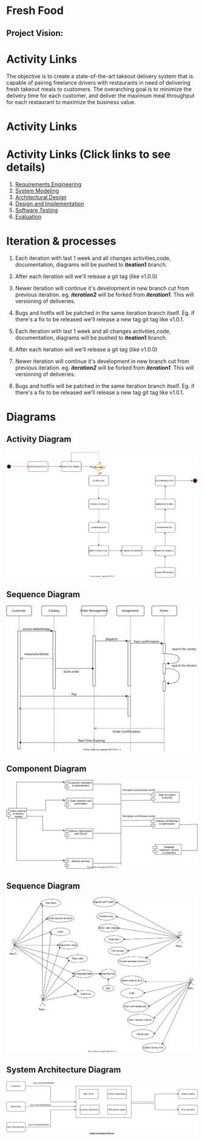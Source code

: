 # Fresh Food

## Project Vision:


# Activity Links 

The objective is to create a state-of-the-art takeout delivery system that is capable of pairing freelance drivers with restaurants in need of delivering fresh takeout meals to customers. The overarching goal is to minimize the delivery time for each customer, and deliver the maximum meal throughput for each restaurant to maximize the business value.


# Activity Links

# Activity Links (Click links to see details)

1. [Requirements Engineering](activities/requirements-engineering.md)
2. [System Modeling](activities/system-modeling.md)
3. [Architectural Design](activities/architectural-design.md)
4. [Design and Implementation](activities/design-and-implementation.md)
5. [Software Testing](activities/software-testing.md)
6. [Evaluation](activities/evaluation.md)

# Iteration & processes


1. Each iteration with last 1 week and all changes activities,code, documentation, diagrams will be pushed to **iteation1** branch.
2. After each iteration will we'll release a git tag (like v1.0.0)
3. Newer iteration will continue it's development in new branch cut from previous iteration. eg. _**iteration2**_ will be forked from _**iteration1**_. This will versioning of deliveries.
4. Bugs and hotfix will be patched in the same iteration branch itself. Eg. if there's a fix to be released we'll release a new tag git tag like v1.0.1.

1. Each iteration with last 1 week and all changes activities,code, documentation, diagrams will be pushed to **iteation1** branch. 
2. After each iteration will we'll release a git tag (like v1.0.0) 
3. Newer iteration will continue it's development in new branch cut from previous iteration. eg. _**iteration2**_ will be forked from _**iteration1**_. This will versioning of deliveries.
4. Bugs and hotfix will be patched in the same iteration branch itself. Eg. if there's a fix to be released we'll release a new tag git tag like v1.0.1.  

# Diagrams
## Activity Diagram
![Activity Diagram](assets/Activity%20Diagram.drawio.svg)
## Sequence Diagram
![Sequence Diagram](assets/fresh-food-sequence-diagram.drawio.svg)


## Component Diagram
![Component Diagram](assets/component%20Diagram.drawio.svg)

## Sequence Diagram
![Sequence Diagram](assets/Used_case.drawio.svg)


## System Architecture Diagram
![System Architecture](assets/System%20Architecture%20Diagram.drawio.svg)

